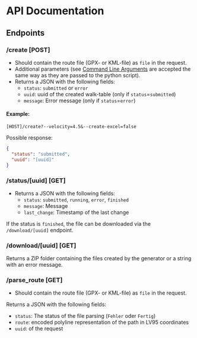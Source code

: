# API Documentation

## Endpoints

### /create [POST]

- Should contain the route file (GPX- or KML-file) as `file` in the request.
- Additional parameters (see [Command Line Arguments](automatic_walk_time_tables/Command_Line_Arguments.md) are accepted
  the same way as they are passed to the python script).
- Returns a JSON with the following fields:
    - `status`: `submitted` or `error`
    - `uuid`: uuid of the created walk-table (only if `status`=`submitted`)
    - `message`: Error message (only if `status`=`error`)

#### Example:

```
[HOST]/create?--velocity=4.5&--create-excel=false
```

Possible response:

```JSON
{
  "status": "submitted",
  "uuid": "[uuid]"
}
```

### /status/[uuid] [GET]

- Returns a JSON with the following fields:
    - `status`: `submitted`, `running`, `error`, `finished`
    - `message`: Message
    - `last_change`: Timestamp of the last change

If the status is `finished`, the file can be downloaded via the `/download/[uuid]` endpoint.

### /download/[uuid] [GET]

Returns a ZIP folder containing the files created by the generator or a string with an error message.

### /parse_route [GET]

- Should contain the route file (GPX- or KML-file) as `file` in the request.

Returns a JSON with the following fields:

- `status`: The status of the file parsing (`Fehler` oder `Fertig`)
- `route`: encoded polyline representation of the path in LV95 coordinates
- `uuid`: of the request
